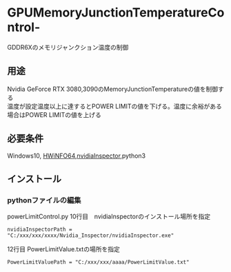 # GPUMemoryJunctionTemperatureControl-
GDDR6Xのメモリジャンクション温度の制御

## 用途
Nvidia GeForce RTX 3080,3090のMemoryJunctionTemperatureの値を制御する  
温度が設定温度以上に達するとPOWER LIMITの値を下げる。温度に余裕がある場合はPOWER LIMITの値を上げる

## 必要条件
Windows10,  [HWiNFO64](https://www.hwinfo.com/),[nvidiaInspector](https://www.nvidiainspector.com/),python3

## インストール
### pythonファイルの編集
powerLimitControl.py
10行目　nvidiaInspectorのインストール場所を指定
```
nvidiaInspectorPath = "C:/xxx/xxx/xxxx/Nvidia_Inspector/nvidiaInspector.exe"
```
12行目 PowerLimitValue.txtの場所を指定
```
PowerLimitValuePath = "C:/xxx/xxx/aaaa/PowerLimitValue.txt"
```
